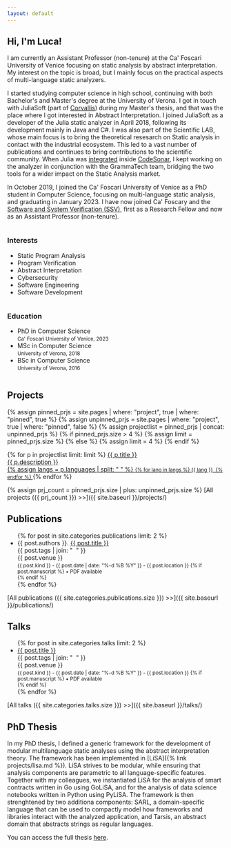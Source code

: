 ```yaml
---
layout: default
---
```


## Hi, I'm Luca!

I am currently an Assistant Professor (non-tenure) at the Ca' Foscari University of Venice focusing on static analysis by abstract interpretation. My interest on the topic is broad, but I mainly focus on the practical aspects of multi-language static analyzers.

I started studying computer science in high school, continuing with both Bachelor's and Master's degree at the University of Verona. I got in touch with JuliaSoft (part of [Corvallis](http://www.corvallis.it/)) during my Master's thesis, and that was the place where I got interested in Abstract Interpretation. I joined JuliaSoft as a developer of the Julia static analyzer in April 2018, following its development mainly in Java and C#. I was also part of the Scientific LAB, whose main focus is to bring the theoretical resesarch on Static analysis in contact with the industrial ecosystem. This led to a vast number of publications and continues to bring contributions to the scientific community. When Julia was [integrated](https://news.grammatech.com/grammatech-acquires-juliasoft) inside [CodeSonar](https://www.grammatech.com/codesonar-cc), I kept working on the analyzer in conjunction with the GrammaTech team, bridging the two tools for a wider impact on the Static Analysis market.

In October 2019, I joined the Ca' Foscari University of Venice as a PhD student in Computer Science, focusing on multi-language static analysis, and graduating in January 2023. I have now joined Ca' Foscary and the [Software and System Verification (SSV)](https://ssv.dais.unive.it/), first as a Research Fellow and now as an Assistant Professor (non-tenure).

<div class="row">
	<div class="column">
		<h3>Interests</h3>
		<ul class="fa-ul">
			<li><span class="fa-li"><i class="fas fa-book"></i></span>Static Program Analysis</li>
			<li><span class="fa-li"><i class="fas fa-book"></i></span>Program Verification</li>
			<li><span class="fa-li"><i class="fas fa-book"></i></span>Abstract Interpretation</li>
			<li><span class="fa-li"><i class="fas fa-book"></i></span>Cybersecurity</li>
			<li><span class="fa-li"><i class="fas fa-book"></i></span>Software Engineering</li>
			<li><span class="fa-li"><i class="fas fa-book"></i></span>Software Development</li>
		</ul>
	</div>
	<div class="column">
		<h3>Education</h3>
		<ul class="fa-ul">
			<li><span class="fa-li"><i class="fas fa-user-graduate"></i></span>PhD in Computer Science<br/><small>Ca' Foscari University of Venice, 2023</small></li>
			<li><span class="fa-li"><i class="fas fa-user-graduate"></i></span>MSc in Computer Science<br/><small>University of Verona, 2018</small></li>
			<li><span class="fa-li"><i class="fas fa-user-graduate"></i></span>BSc in Computer Science<br/><small>University of Verona, 2016</small></li>
		</ul>
	</div>
</div>

## Projects

{% assign pinned_prjs = site.pages | where: "project", true | where: "pinned", true %}
{% assign unpinned_prjs = site.pages | where: "project", true | where: "pinned", false %}
{% assign projectlist = pinned_prjs | concat: unpinned_prjs %}
{% if pinned_prjs.size > 4 %}
	{% assign limit = pinned_prjs.size %}
{% else %}
	{% assign limit = 4 %}
{% endif %}

<div class="project-box-wrapper">
{% for p in projectlist limit: limit %}
	<a href="{{ p.url }}" class="project-box">
		<i class="fas fa-laptop-code"></i> <span>{{ p.title }}</span><br/>
		<venue>{{ p.description }}</venue><br/>
		{% assign langs = p.languages | split: " " %}
		<small>
		{% for lang in langs %}
			<span class="language-dot {{ lang | downcase }}-dot"></span> {{ lang }}&nbsp;
		{% endfor %}
		</small>
	</a>
{% endfor %}
</div>
<p/>


{% assign prj_count = pinned_prjs.size | plus: unpinned_prjs.size %}
[All projects ({{ prj_count }}) >>]({{ site.baseurl }}/projects/)

## Publications

<ul class="fa-ul">
{% for post in site.categories.publications limit: 2 %}
	<li>
		<span class="fa-li"><i class="fas fa-book-open"></i></span>
		{{ post.authors }}. <a href="{{ post.url }}">{{ post.title }}</a><br/>
		<topic>{{ post.tags | join: "</topic>&nbsp;&nbsp;<topic>" }}</topic><br/>
		<venue>{{ post.venue }}</venue><br/>
		<small>{{ post.kind }} - {{ post.date | date: "%-d %B %Y" }} - {{ post.location }}
		{% if post.manuscript %}
			 • <i class="fas fa-file-pdf"></i> PDF available<br/>
		{% endif %}
		</small>
	</li>
{% endfor %}
</ul>

[All publications ({{ site.categories.publications.size }}) >>]({{ site.baseurl }}/publications/)

## Talks

<ul class="fa-ul">
{% for post in site.categories.talks limit: 2 %}
	<li>
		<span class="fa-li"><i class="fas fa-calendar-alt"></i></span>
		<a href="{{ post.url }}">{{ post.title }}</a><br/>
		<topic>{{ post.tags | join: "</topic>&nbsp;&nbsp;<topic>" }}</topic><br/>
		<venue>{{ post.venue }}</venue><br/>
		<small>{{ post.kind }} - {{ post.date | date: "%-d %B %Y" }} - {{ post.location }}
		{% if post.manuscript %}
			 • <i class="fas fa-file-pdf"></i> PDF available<br/>
		{% endif %}
		</small>
	</li>
{% endfor %}
</ul>


[All talks ({{ site.categories.talks.size }}) >>]({{ site.baseurl }}/talks/)

## PhD Thesis

In my PhD thesis, I defined a generic framework for the development of modular multilanguage static analyses using the abstract interpretation theory. The framework has been implemented in [LiSA]({% link projects/lisa.md %}). LiSA strives to be modular, while ensuring that analysis components are parametric to all language-specific features. Together with my colleagues, we instantiated LiSA for the analysis of smart contracts written in Go using GoLiSA, and for the analysis of data science notebooks written in Python using PyLiSA. The framework is then strenghtened by two additiona components: SARL, a domain-specific language that can be used to compactly model how frameworks and libraries interact with the analyzed application, and Tarsis, an abstract domain that abstracts strings as regular languages.

You can access the full thesis [here](manuscripts/phd-thesis.pdf).
